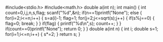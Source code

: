 #include<stdio.h>
#include<math.h>
double a(int n);
int main()
{
	int count=0,i,j,n,s,flag;
	scanf("%d",&n);
	if(n==1)printf("None");	
	else
	{
		for(i=2;i<=n;i++)
		{
			s=a(i)-1;
			flag=1;
			for(j=2;j<=sqrt(s);j++)
			{
				if(s%j==0)
				{
					flag=0;
					break;
				}
			}
			if(flag)
			{
				printf("%d\n",s);
				count++;
			}
		}
		if(count==0)printf("None");	
		return 0;
    }
}
double a(int n)
{
	int i;
	double s=1;
	for(i=1;i<=n;i++)
	{
		s*=2;
	}
	return s;
}
